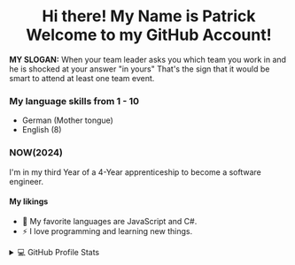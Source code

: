 <h1 align="center" textalign="center">
  Hi there!
  My Name is Patrick
  <br/> Welcome to my GitHub Account!
</h1>

<p><strong>MY SLOGAN:</strong> When your team leader asks you which team you work in and he is shocked at your answer "in yours" That's the sign that it would be smart to attend at least one team event.</p>

<h3>My language skills from 1 - 10</h3>
<ul>
  <li>German (Mother tongue)</li>
  <li>English (8)</li>
</ul>

<h3>NOW(2024)</h3>
<p>I'm in my third Year of a 4-Year apprenticeship to become a software engineer.</p>


<h4>My likings</h4>
<ul>
  <li>🌱 My favorite languages are JavaScript and C#.</li>
  <li>⚡ I love programming and learning new things.</li>
</ul>

<details> 
  <summary>💻 GitHub Profile Stats</summary>
  <div>
  <samp>
    <h2 align="center"> Github stats </h2>
      <br/>
    <details open>
  <summary><h3>Languages</h3></summary>
            <p align="center">
        <a href="https://github.com/potestas06/">
          <img src="https://github-readme-stats.vercel.app/api/top-langs/?username=potestas06&langs_count=6&theme=gruvbox&layout=compact&hide_border=true"
          alt="1999AZZAR :: overall Top Langs " /></a>
      </p>
        <p align="center">
          <a href="https://github.com/potestas06/">
          <img width="45%" src="https://github-profile-summary-cards.vercel.app/api/cards/repos-per-language?username=potestas06&theme=gruvbox&layout=compact&hide_border=true"
          alt="potestas06 Langs :: Top Langs by repo" />
          <img width="45%" src="https://github-profile-summary-cards.vercel.app/api/cards/most-commit-language?username=potestas06&theme=gruvbox&layout=compact&hide_border=true"
          alt="potestas06 Commits :: Top Langs by commit" />
          </a>
        </p>
</details>
    <details open>
  <summary><h3>stasistic</h3></summary>
        <p align="center">
          <a href="https://github.com/potestas06/">
          <img width="49.5%" src="https://github-readme-stats.vercel.app/api?username=potestas06&show_icons=true&theme=gruvbox&hide_border=true" />
          <img width="49.5%" src="https://github-readme-streak-stats.herokuapp.com/?user=potestas06&theme=gruvbox&hide_border=true" />
          </a>
       </p>
     <br>
     </samp>
  </div>    
</details> 
